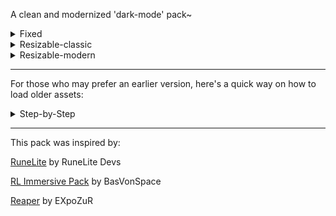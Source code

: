 A clean and modernized 'dark-mode' pack~

<details>
  <summary>Fixed</summary>
<img width="765" height="503" alt="2025-08-09_18-10-09" src="https://github.com/user-attachments/assets/73040a53-12bc-4427-87b9-796aae33d737" />
</details>


<details>
  <summary>Resizable-classic</summary>
<img width="900" height="834" alt="2025-08-09_18-10-38" src="https://github.com/user-attachments/assets/69b9446f-7d94-4afe-be30-a25f1893da1e" />
</details>
  
<details>
  <summary>Resizable-modern</summary>

<img width="900" height="834" alt="2025-08-09_18-26-45" src="https://github.com/user-attachments/assets/7023c28e-a643-45bf-9f0b-0fe15a236106" />
</details>
  


---------------------------------------------------------------------------------------------------------------------

For those who may prefer an earlier version, here's a quick way on how to load older assets:
<details>
  <summary>Step-by-Step</summary>

  Locate the [pack](https://github.com/melkypie/resource-packs/tree/pack-lite-ui) in the Github dropdown and follow below:

<img width="1280" height="1676" alt="use older plugin assets" src="https://github.com/user-attachments/assets/7957b0c7-ecae-4a25-be5f-c2f17723df20" />

  Once downloaded, unpack the files to a folder, and store anywhere on your drive (Documents/Downloads works fine)
  Open Runelite, and navigate to the Resource Packs config, as seen here:

<img width="228" height="226" alt="image" src="https://github.com/user-attachments/assets/b40e5646-c15a-4028-9c58-356093a06dd7" />

  (Valid path preview, copy & paste)

<img width="597" height="68" alt="image" src="https://github.com/user-attachments/assets/f5f40611-14b7-4e2b-9215-e6d4869ab923" />

  Copy the path to the folder you downloaded, and paste it (from explorer path) into whichever Resource pack path # and ensure the dropdown matches the path.

  Should be all done! (May need to toggle plugin on/off to refresh changes initially)

</details>

---------------------------------------------------------------------------------------------------------------------


This pack was inspired by:

[RuneLite](https://runelite.net) by RuneLite Devs

[RL Immersive Pack](https://github.com/melkypie/resource-packs/tree/pack-rl-immersive) by BasVonSpace

[Reaper](https://github.com/melkypie/resource-packs/tree/pack-reaper)  by EXpoZuR

